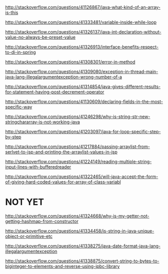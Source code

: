 http://stackoverflow.com/questions/41126867/java-what-kind-of-an-array-is-this

http://stackoverflow.com/questions/41333481/variable-inside-while-loop

http://stackoverflow.com/questions/41326137/java-int-declaration-without-value-no-always-be-preset-value

http://stackoverflow.com/questions/41326913/interface-benefits-respect-to-di-in-spring

http://stackoverflow.com/questions/41308301/error-in-method

http://stackoverflow.com/questions/41309080/exception-in-thread-main-java-lang-illegalargumentexception-wrong-number-of-a

http://stackoverflow.com/questions/41314854/java-gives-different-results-for-statement-having-post-decrement-operator

http://stackoverflow.com/questions/41130609/declaring-fields-in-the-most-specific-way

http://stackoverflow.com/questions/41246298/why-is-string-str-new-stringchararray-is-not-working-java

http://stackoverflow.com/questions/41203097/java-for-loop-specific-step-by-step

http://stackoverflow.com/questions/41217884/passing-arraylist-from-serlvet-to-jsp-and-printing-the-arraylist-values-in-jsp

http://stackoverflow.com/questions/41224149/reading-multiple-string-input-lines-with-bufferedreader

http://stackoverflow.com/questions/41322465/will-java-accept-the-form-of-giving-hard-coded-values-for-array-of-class-variabl

NOT YET
=====

http://stackoverflow.com/questions/41324668/why-is-my-getter-not-getting-hashmap-from-constructor

http://stackoverflow.com/questions/41334458/is-string-in-java-unique-object-or-primitive-etc

http://stackoverflow.com/questions/41338275/java-date-format-java-lang-illegalargumentexception

http://stackoverflow.com/questions/41338875/convert-string-to-bytes-to-biginteger-to-elements-and-reverse-using-jpbc-library